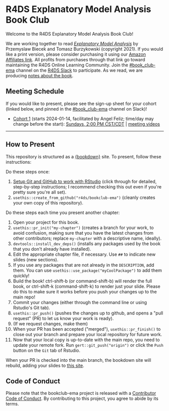 # R4DS Explanatory Model Analysis Book Club

Welcome to the R4DS Explanatory Model Analysis Book Club!

We are working together to read [_Explanatory Model Analysis_](https://ema.drwhy.ai/) by Przemyslaw Biecek and Tomasz Burzykowski (copyright 2021).
If you would like a print version, please consider purchasing it using our [Amazon Affiliates link](https://www.routledge.com/Explanatory-Model-Analysis-Explore-Explain-and-Examine-Predictive-Models/Biecek-Burzykowski/p/book/9780367135591). All profits from purchases through that link go toward maintaining the R4DS Online Learning Community.
Join the [#book_club-ema](https://rfordatascience.slack.com/archives/C069Y0UDYU9) channel on the [R4DS Slack](https://r4ds.io/join) to participate.
As we read, we are producing [notes about the book](https://r4ds.io/ema).

## Meeting Schedule

If you would like to present, please see the sign-up sheet for your cohort (linked below, and pinned in the [#book_club-ema](https://rfordatascience.slack.com/archives/C069Y0UDYU9) channel on Slack)!

- [Cohort 1](https://docs.google.com/spreadsheets/d/1vGnIw4y2QydGYPjUrPJlToawhLpwDpRPj-yjPl2KZIQ/edit?usp=sharing) (starts 2024-01-14, facilitated by Angel Feliz; time/day may change before the start): [Sundays, 2:00 PM CST/CDT](https://www.timeanddate.com/worldclock/converter.html?iso=20240114T200000&p1=24&p2=44&p3=1440) | [meeting videos](https://www.youtube.com/playlist?list=PL3x6DOfs2NGi2hzcx-pjw4Ds5EednfnTK)

<hr>


## How to Present

This repository is structured as a [{bookdown}](https://CRAN.R-project.org/package=bookdown) site.
To present, follow these instructions:

Do these steps once:

1. [Setup Git and GitHub to work with RStudio](https://github.com/r4ds/bookclub-setup) (click through for detailed, step-by-step instructions; I recommend checking this out even if you're pretty sure you're all set).
2. `usethis::create_from_github("r4ds/bookclub-ema")` (cleanly creates your own copy of this repository).

Do these steps each time you present another chapter:

1. Open your project for this book.
2. `usethis::pr_init("my-chapter")` (creates a branch for your work, to avoid confusion, making sure that you have the latest changes from other contributors; replace `my-chapter` with a descriptive name, ideally).
3. `devtools::install_dev_deps()` (installs any packages used by the book that you don't already have installed).
4. Edit the appropriate chapter file, if necessary. Use `##` to indicate new slides (new sections).
5. If you use any packages that are not already in the `DESCRIPTION`, add them. You can use `usethis::use_package("myCoolPackage")` to add them quickly!
6. Build the book! ctrl-shift-b (or command-shift-b) will render the full book, or ctrl-shift-k (command-shift-k) to render just your slide. Please do this to make sure it works before you push your changes up to the main repo!
7. Commit your changes (either through the command line or using Rstudio's Git tab).
8. `usethis::pr_push()` (pushes the changes up to github, and opens a "pull request" (PR) to let us know your work is ready).
9. (If we request changes, make them)
10. When your PR has been accepted ("merged"), `usethis::pr_finish()` to close out your branch and prepare your local repository for future work.
11. Now that your local copy is up-to-date with the main repo, you need to update your remote fork. Run `gert::git_push("origin")` or click the `Push` button on the `Git` tab of Rstudio.

When your PR is checked into the main branch, the bookdown site will rebuild, adding your slides to [this site](https://r4ds.io/ema).


## Code of Conduct

Please note that the bookclub-ema project is released with a [Contributor Code of Conduct](https://contributor-covenant.org/version/2/1/CODE_OF_CONDUCT.html). By contributing to this project, you agree to abide by its terms.
